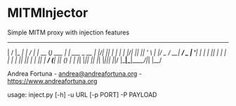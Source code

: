 # MITMInjector

Simple MITM proxy with injection features
 __  __ ___ _____ __  __ ___        _           _
|  \/  |_ _|_   _|  \/  |_ _|_ __  (_) ___  ___| |_ ___  _ __
| |\/| || |  | | | |\/| || || '_ \ | |/ _ \/ __| __/ _ \| '__|
| |  | || |  | | | |  | || || | | || |  __/ (__| || (_) | |
|_|  |_|___| |_| |_|  |_|___|_| |_|/ |\___|\___|\__\___/|_|
                                 |__/

Andrea Fortuna - andrea@andreafortuna.org - https://www.andreafortuna.org

usage: inject.py [-h] -u URL [-p PORT] -P PAYLOAD

